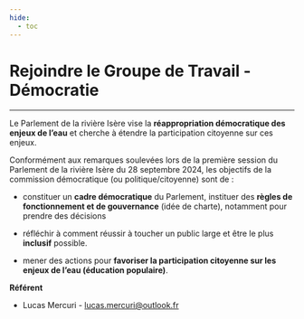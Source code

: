 ```yaml
---
hide:
  - toc
---
```


# Rejoindre le Groupe de Travail - Démocratie

---
Le Parlement de la rivière Isère vise la **réappropriation démocratique des enjeux de l’eau** et cherche à étendre la participation citoyenne sur ces enjeux.

Conformément aux remarques soulevées lors de la première session du Parlement de la rivière Isère du 28 septembre 2024, les objectifs de la commission démocratique (ou politique/citoyenne) sont de : 

- constituer un **cadre démocratique** du Parlement, instituer des **règles de fonctionnement et de gouvernance** (idée de charte), notamment pour prendre des décisions

- réfléchir à comment réussir à toucher un public large et être le plus **inclusif** possible.

- mener des actions pour **favoriser la participation citoyenne sur les enjeux de l’eau (éducation populaire)**.

**Référent**

* Lucas Mercuri - lucas.mercuri@outlook.fr
